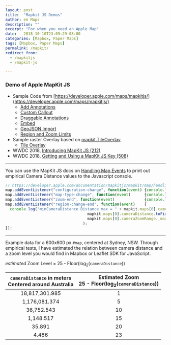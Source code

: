 ```yaml
---
layout: post
title:  "Mapkit JS Demos"
author: eπ Maps
description: ""
excerpt: "For when you need an Apple Map"
date:   2018-10-10T23:09:29-08:00
categories: [Mapbox, Paper Maps]
tags: [Mapbox, Paper Maps]
permalink: /mapkit/
redirect_from:
  - /mapkitjs
  - /mapkit-js

---
```


### Demo of Apple MapKit JS

* Sample Code from [https://developer.apple.com/maps/mapkitjs/](https://developer.apple.com/maps/mapkitjs/)
  * [Add Annotations](/projects/mapkitjs/Add-Annotations.html)
  * [Custom Callout](/projects/mapkitjs/Custom-Callout.html)
  * [Draggable Annotations](/projects/mapkitjs/Draggable-Annotations.html)
  * [Embed](/projects/mapkitjs/Embed.html)
  * [GeoJSON Import](/projects/mapkitjs/GeoJSON-Import.html)
  * [Region and Zoom Limits](/projects/mapkitjs//Region-and-Zoom-Limits.html)
* Sample raster Overlay based on [mapkit.TileOverlay](https://developer.apple.com/documentation/mapkitjs/mapkit/tileoverlay/2974035-mapkit_tileoverlay)
  * [Tile Overlay](/projects/mapkitjs/Tile-Overlay.html)
* WWDC 2018, [Introducing MapKit JS (212)](https://developer.apple.com/videos/play/wwdc2018/212/)
* WWDC 2018, [Getting and Using a MapKit JS Key (508)](https://developer.apple.com/videos/play/wwdc2018/508/)


---


You can use the MapKit JS docs on [Handling Map Events](https://developer.apple.com/documentation/mapkitjs/mapkit/map/handling_map_events) to print out empirical Camera Distance values to the Javascript console.

```javascript
// https://developer.apple.com/documentation/mapkitjs/mapkit/map/handling_map_events
map.addEventListener("configuration-change", function(event) {console.log(event.status);});
map.addEventListener("map-type-change", function(event)      {console.log(event.target.mapType);});
map.addEventListener("zoom-end", function(event)             {console.log("cameraDistance = " + mapkit.maps[0].cameraDistance);});
map.addEventListener("region-change-end", function(event)    {
  console.log("minCameraDistance Distance max = " + mapkit.maps[0].cameraZoomRange._minCameraDistance,
                                    mapkit.maps[0].cameraDistance.toFixed(3),
                                    mapkit.maps[0].cameraZoomRange._maxCameraDistance
                                  );
});

```

---

Example data for a 600x600 px `#map`, centered at Sydney, NSW.  Through empirical tests, I have estimated the relation between camera distance and a zoom level you would find in Mapbox or Leaflet SDK for JavaScript.

*estimated* Zoom Level = 25 - Floor(log<sub>2</sub>(`cameraDistance`))


| `cameraDistance` in meters<br>Centered around Australia | Estimated Zoom<br>25 - Floor(log<sub>2</sub>(`cameraDistance`))   |
| :-------------: | :-------------: |
| 18,817,301.985 | 1       |
| 1,176,081.374 | 5       |
| 36,752.543 | 10       |
| 1,148.517 | 15       |
| 35.891 | 20       |
| 4.486 | 23       |
